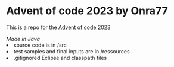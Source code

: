 <h1>Advent of code 2023 by Onra77</h1>
<p>This is a repo for the <a href="https://adventofcode.com/2023">Advent of code 2023</a></p>
<i>Made in Java</i>
<li>source code is in /src</li>
<li>test samples and final inputs are in /ressources</li>
<li>.gitignored Eclipse and classpath files</li>


